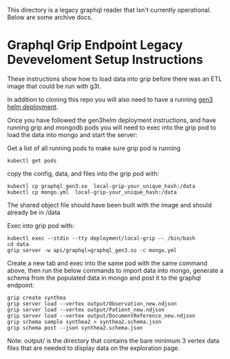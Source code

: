 This directory is a legacy graphql reader that Isn't currently operational. Below are some archive docs.

# Graphql Grip Endpoint Legacy Deveveloment Setup Instructions

These instructions show how to load data into grip before there was an ETL image that could be run with g3t.

In addition to cloning this repo you will also need to have a running [gen3 helm deployment](https://github.com/ACED-IDP/gen3-helm/tree/feature/grip).

Once you have followed the gen3helm deployment instructions, and have running grip and mongodb pods
you will need to exec into the grip pod to load the data into mongo and start the server:

Get a list of all running pods to make sure grip pod is running

```
kubectl get pods
```

copy the config, data, and files into the grip pod with:

```
kubectl cp graphql_gen3.so  local-grip-your_unique_hash:/data
kubectl cp mongo.yml  local-grip-your_unique_hash:/data
```

The shared object file should have been built with the image and should already be in /data

Exec into grip pod with:

```
kubectl exec --stdin --tty deployment/local-grip -- /bin/bash
cd data
grip server -w api/graphql=graphql_gen3.so -c mongo.yml
```

Create a new tab and exec into the same pod with the same command above, then run the below commands to
import data into mongo, generate a schema from the populated data in mongo and post it to the graphql endpoint:

```
grip create synthea
grip server load --vertex output/Observation_new.ndjson
grip server load --vertex output/Patient_new.ndjson
grip server load --vertex output/DocumentReference_new.ndjson
grip schema sample synthea2 > synthea2.schema.json
grip schema post --json synthea2.schema.json
```

Note: output/ is the directory that contains the bare minimum 3 vertex data files that are needed to display data on the exploration page.
